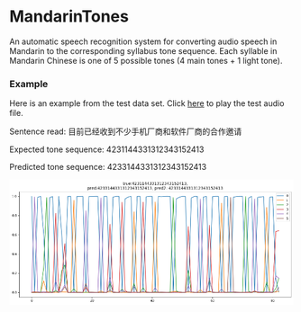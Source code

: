# MandarinTones
An automatic speech recognition system for converting audio speech in Mandarin to the corresponding syllabus tone sequence. Each syllable in Mandarin Chinese is one of 5 possible tones (4 main tones + 1 light tone). 

### Example
Here is an example from the test data set. Click [here](/SSB11350366.wav) to play the test audio file.
<p>Sentence read: 目前已经收到不少手机厂商和软件厂商的合作邀请
<p>Expected tone sequence:  4231144331312343152413
<p>Predicted tone sequence: 4233144331312343152413

<p align="center">
  <img src="tone_probabilities.png?raw=true"/>
</p>
